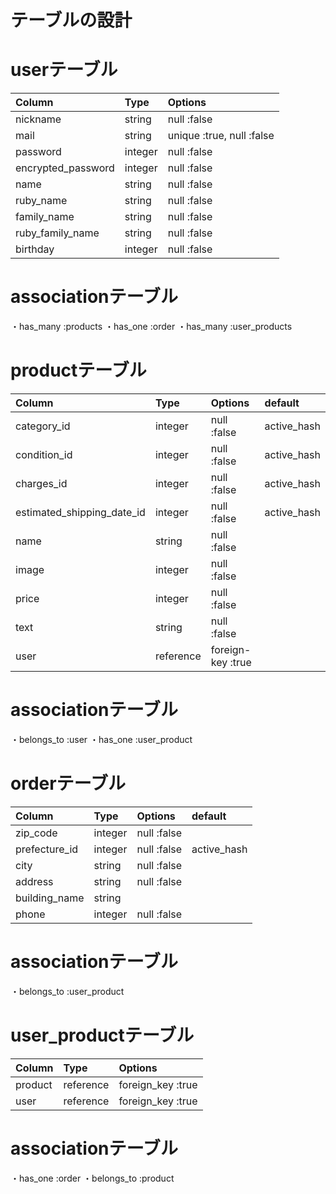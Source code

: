 # テーブルの設計

# userテーブル
| Column             | Type     | Options                      |
|:-------------------|:---------|:-----------------------------|
| nickname           | string   | null :false                  |
| mail               | string   | unique :true,  null :false   |
| password           | integer  | null :false                  |
| encrypted_password | integer  | null :false                  |
| name               | string   | null :false                  |
| ruby_name          | string   | null :false                  |
| family_name        | string   | null :false                  |
| ruby_family_name   | string   | null :false                  |
| birthday           | integer  | null :false                  |

# associationテーブル
・has_many :products
・has_one  :order
・has_many :user_products


# productテーブル
| Column                     | Type       | Options             | default     |
|:---------------------------|:-----------|:--------------------|:------------|
| category_id                | integer    | null :false         | active_hash |
| condition_id               | integer    | null :false         | active_hash |
| charges_id                 | integer    | null :false         | active_hash |
| estimated_shipping_date_id | integer    | null :false         | active_hash |
| name                       | string     | null :false         |             |
| image                      | integer    | null :false         |             |
| price                      | integer    | null :false         |             |
| text                       | string     | null :false         |             |コメント部分？
| user                       | reference  | foreign-key :true   |             |

# associationテーブル
・belongs_to :user
・has_one :user_product

<!-- # commentテーブル
| Column    | Type       | Options           |
|:----------|:-----------|:------------------|
| text      | string     | null :false       |
| user      | reference  | foreign-key :true |
| product   | reference  | foreign-key :true |

# associationテーブル
・belongs_to :user
・belongs_to :product -->

# orderテーブル
| Column                | Type       | Options      | default     |
|:----------------------|:-----------|:-------------|:------------|
| zip_code              | integer    | null :false  |             |
| prefecture_id         | integer    | null :false  | active_hash |
| city                  | string     | null :false  |             |
| address               | string     | null :false  |             |
| building_name         | string     |              |             |
| phone                 | integer    | null :false  |             |

# associationテーブル
・belongs_to :user_product

# user_productテーブル
| Column    | Type       | Options           |
|:----------|:-----------|:------------------|
|product    | reference  | foreign_key :true |
|user       | reference  | foreign_key :true |

# associationテーブル
・has_one :order
・belongs_to :product